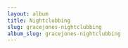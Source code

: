 ```yaml
---
layout: album
title: Nightclubbing
slug: gracejones-nightclubbing
album_slug: gracejones-nightclubbing
---
```

